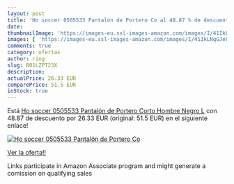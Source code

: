 ```yaml
---
layout: post
title: 'Ho soccer 0505533 Pantalón de Portero Co al 48.87 % de descuento'
date: 
thumbnailImage: 'https://images-eu.ssl-images-amazon.com/images/I/41IkLNqGJeL._SL200_.jpg'
images: [ 'https://images-eu.ssl-images-amazon.com/images/I/41IkLNqGJeL._SL200_.jpg' ]
comments: true
category: ofertas
author: ring
slug: B01LZPT23X
description:
actualPrice: 26.33 EUR
comparePrice: 51.5 EUR
inStock: true
---
```


Está [Ho soccer 0505533 Pantalón de Portero Corto  Hombre  Negro  L](https://www.amazon.es/dp/B01LZPT23X/?tag=tolees-21) con 48.87 de descuento por 26.33 EUR (original: 51.5 EUR) en el siguiente enlace!

[![Ho soccer 0505533 Pantalón de Portero Co](https://images-eu.ssl-images-amazon.com/images/I/41IkLNqGJeL._SL200_.jpg)](https://www.amazon.es/dp/B01LZPT23X/?tag=tolees-21)

[Ver la oferta!!](https://www.amazon.es/dp/B01LZPT23X/?tag=tolees-21)

Links participate in Amazon Associate program and might generate a comission on qualifying sales


